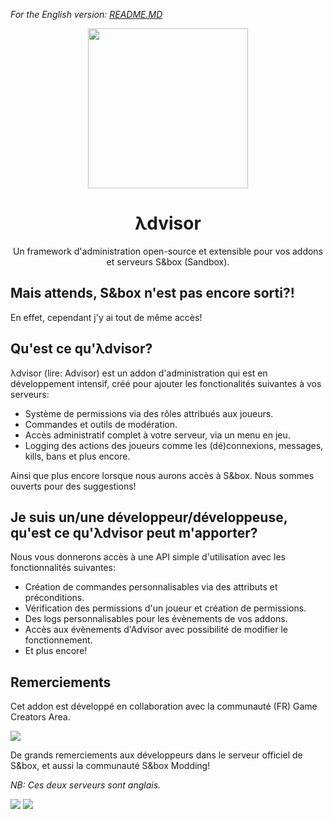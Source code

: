 *For the English version: [README.MD](https://github.com/game-creators-area/Advisor/blob/master/README.md)*


<p align="center">
  <img width="256" height="256" src="https://user-images.githubusercontent.com/25248023/113520130-542d8d00-9591-11eb-8104-d5abd8ecb660.png">
</p>

<h1 align="center"> λdvisor </h1>
<p align="center"> Un framework d'administration open-source et extensible pour vos addons et serveurs S&box (Sandbox). </p>
<div />


## Mais attends, S&box n'est pas encore sorti?!

En effet, cependant j'y ai tout de même accès!

## Qu'est ce qu'λdvisor?

λdvisor (lire: Advisor) est un addon d'administration qui est en développement intensif, créé pour ajouter les fonctionalités suivantes à vos serveurs:  

- Système de permissions via des rôles attribués aux joueurs.
- Commandes et outils de modération.
- Accès administratif complet à votre serveur, via un menu en jeu.
- Logging des actions des joueurs comme les (dé)connexions, messages, kills, bans et plus encore.

Ainsi que plus encore lorsque nous aurons accès à S&box. Nous sommes ouverts pour des suggestions!
  

## Je suis un/une développeur/développeuse, qu'est ce qu'λdvisor peut m'apporter?

Nous vous donnerons accès à une API simple d'utilisation avec les fonctionnalités suivantes:

- Création de commandes personnalisables via des attributs et préconditions.
- Vérification des permissions d'un joueur et création de permissions.
- Des logs personnalisables pour les évènements de vos addons.
- Accès aux évènements d'Advisor avec possibilité de modifier le fonctionnement.
- Et plus encore!

## Remerciements

Cet addon est développé en collaboration avec la communauté (FR) Game Creators Area.

[<img src="https://discordapp.com/api/guilds/223070469148901376/widget.png?style=banner1">](https://discord.gg/gca)

De grands remerciements aux développeurs dans le serveur officiel de S&box, et aussi la communauté S&box Modding!

*NB: Ces deux serveurs sont anglais.*

[<img src="https://discordapp.com/api/guilds/833983068468936704/widget.png?style=banner1">](https://discord.gg/sbox)
[<img src="https://discordapp.com/api/guilds/799738004439826463/widget.png?style=banner1">](https://discord.gg/K4Jv7G3WUw)

